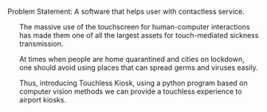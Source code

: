 Problem Statement:
A software that helps user with contactless service. 

<ul>The massive use of the touchscreen for human-computer interactions has
made them one of all the largest assets for touch-mediated sickness
transmission. </ul>
<ul>At times when people are home quarantined and cities on
lockdown, one should avoid using places that can spread germs and viruses
easily.</ul> 
<ul>Thus, introducing Touchless Kiosk, using a python program based on computer
vision methods we can provide a touchless experience to airport kiosks.
</ul>
